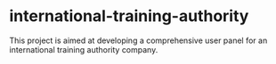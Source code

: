 # international-training-authority
This project is aimed at developing a comprehensive user panel for an international training authority company.
